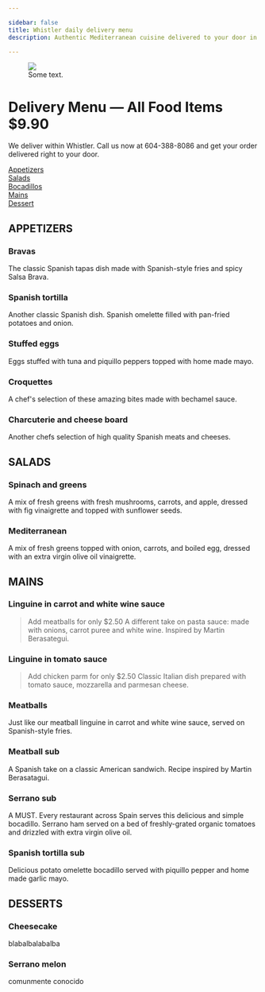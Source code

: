 ```yaml
---

sidebar: false
title: Whistler daily delivery menu
description: Authentic Mediterranean cuisine delivered to your door in Whistler.

---
```

<figure class="full-width-img">
  <img src="/img/EnTuCasa-Paella.jpg">
  <figcaption>Some text.</figcaption>
</figure>

# Delivery Menu — All Food Items $9.90

We deliver within Whistler. Call us now at 604-388-8086 and get your order delivered right to your door.  

[Appetizers](#appetizers)  
[Salads](#salads)  
[Bocadillos](#bocadillos)  
[Mains](#mains)  
[Dessert](#dessert)  


## APPETIZERS

### Bravas  
The classic Spanish tapas dish made with Spanish-style fries and spicy Salsa Brava.
### Spanish tortilla
Another classic Spanish dish. Spanish omelette filled with pan-fried potatoes and onion.  
### Stuffed eggs  
Eggs stuffed with tuna and piquillo peppers topped with home made mayo.
### Croquettes  
A chef's selection of these amazing bites made with bechamel sauce.
### Charcuterie and cheese board
Another chefs selection of high quality Spanish meats and cheeses.


## SALADS

### Spinach and greens  
A mix of fresh greens with fresh mushrooms, carrots, and apple, dressed with fig vinaigrette and topped with sunflower seeds.
### Mediterranean 
A mix of fresh greens topped with onion, carrots, and boiled egg, dressed with an extra virgin olive oil vinaigrette.


## MAINS

### Linguine in carrot and white wine sauce
> Add meatballs for only $2.50
A different take on pasta sauce: made with onions, carrot puree and white wine. Inspired by Martin Berasategui.
### Linguine in tomato sauce
> Add chicken parm for only $2.50
Classic Italian dish prepared with tomato sauce, mozzarella and parmesan cheese.
### Meatballs
Just like our meatball linguine in carrot and white wine sauce, served on Spanish-style fries.
### Meatball sub
A Spanish take on a classic American sandwich. Recipe inspired by Martin Berasatagui.
### Serrano sub  
A MUST. Every restaurant across Spain serves this delicious and simple bocadillo. Serrano ham served on a bed of freshly-grated organic tomatoes and drizzled with extra virgin olive oil.
### Spanish tortilla sub
Delicious potato omelette bocadillo served with piquillo pepper and home made garlic mayo. 


## DESSERTS

### Cheesecake
blabalbalabalba
### Serrano melon
comunmente conocido



